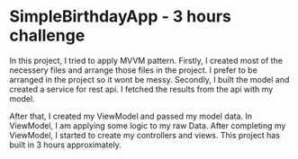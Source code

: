 # SimpleBirthdayApp - 3 hours challenge

In this project, I tried to apply MVVM pattern. Firstly, I created most of the necessery files and arrange those files in the project. I prefer to be arranged in the project so it wont be messy. Secondly, I built the model and created a service for rest api. I fetched the results from the api with my model.

After that, I created my ViewModel and passed my model data. In ViewModel, I am applying some logic to my raw Data. After completing my ViewModel, I started to create my controllers and views. This project has built in 3 hours approximately.